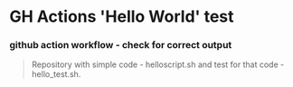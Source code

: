 # GH Actions 'Hello World' test 

### github action workflow - check for correct output   

> Repository with simple code - helloscript.sh and test for that code - hello_test.sh.



